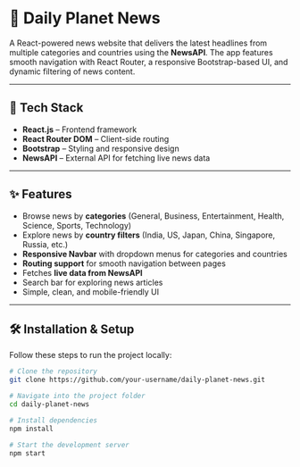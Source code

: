 # 📰 Daily Planet News  

A React-powered news website that delivers the latest headlines from multiple categories and countries using the **NewsAPI**. The app features smooth navigation with React Router, a responsive Bootstrap-based UI, and dynamic filtering of news content.  

---

## 🚀 Tech Stack  
- **React.js** – Frontend framework  
- **React Router DOM** – Client-side routing  
- **Bootstrap** – Styling and responsive design  
- **NewsAPI** – External API for fetching live news data  

---

## ✨ Features  
- Browse news by **categories** (General, Business, Entertainment, Health, Science, Sports, Technology)  
- Explore news by **country filters** (India, US, Japan, China, Singapore, Russia, etc.)  
- **Responsive Navbar** with dropdown menus for categories and countries  
- **Routing support** for smooth navigation between pages  
- Fetches **live data from NewsAPI**  
- Search bar for exploring news articles  
- Simple, clean, and mobile-friendly UI  

---

## 🛠️ Installation & Setup  

Follow these steps to run the project locally:  

```bash
# Clone the repository
git clone https://github.com/your-username/daily-planet-news.git

# Navigate into the project folder
cd daily-planet-news

# Install dependencies
npm install

# Start the development server
npm start